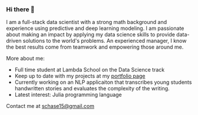 ### Hi there 👋

I am a full-stack data scientist with a strong math background and experience using predictive and deep learning modeling. I am passionate about making an impact by applying my data science skills to provide data-driven solutions to the world's problems. An experienced manager, I know the best results come from teamwork and empowering those around me.

More about me:

- Full time student at Lambda School on the Data Science track
- Keep up to date with my projects at my [portfolio page](http://steventchase.com)
- Currently working on an NLP applicaiton that transcribes young students handwritten stories and evaluates the complexity of the writing.
- Latest interest: Julia programming language

Contact me at schase15@gmail.com
